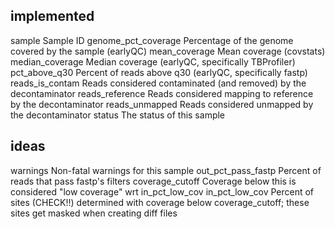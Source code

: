 
## implemented
sample
    Sample ID
genome_pct_coverage
    Percentage of the genome covered by the sample (earlyQC)
mean_coverage
    Mean coverage (covstats)
median_coverage
    Median coverage (earlyQC, specifically TBProfiler)
pct_above_q30
    Percent of reads above q30 (earlyQC, specifically fastp)
reads_is_contam
    Reads considered contaminated (and removed) by the decontaminator
reads_reference
    Reads considered mapping to reference by the decontaminator
reads_unmapped
    Reads considered unmapped by the decontaminator
status
    The status of this sample

## ideas
warnings
    Non-fatal warnings for this sample
out_pct_pass_fastp
    Percent of reads that pass fastp's filters
coverage_cutoff
    Coverage below this is considered "low coverage" wrt in_pct_low_cov
in_pct_low_cov
    Percent of sites (CHECK!!) determined with coverage below coverage_cutoff; these sites get masked when creating diff files
